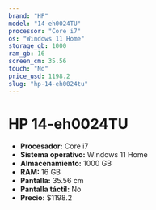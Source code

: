 ```yaml
---
brand: "HP"
model: "14-eh0024TU"
processor: "Core i7"
os: "Windows 11 Home"
storage_gb: 1000
ram_gb: 16
screen_cm: 35.56
touch: "No"
price_usd: 1198.2
slug: "hp-14-eh0024tu"
---
```


# HP 14-eh0024TU

- **Procesador:** Core i7
- **Sistema operativo:** Windows 11 Home
- **Almacenamiento:** 1000 GB
- **RAM:** 16 GB
- **Pantalla:** 35.56 cm
- **Pantalla táctil:** No
- **Precio:** $1198.2
